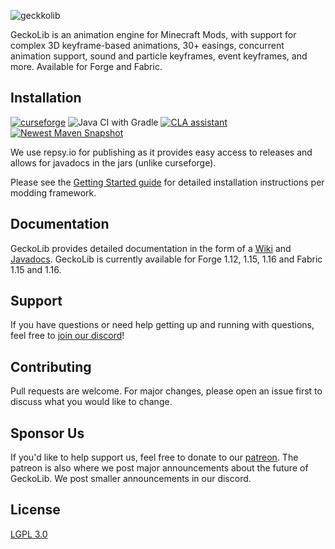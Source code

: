 ![geckkolib](https://i.softwarelocker.net/geckolib.png)

GeckoLib is an animation engine for Minecraft Mods, with support for complex 3D keyframe-based animations, 30+ easings, concurrent animation support, sound and particle keyframes, event keyframes, and more. Available for Forge and Fabric. 

## Installation
[![curseforge](http://cf.way2muchnoise.eu/versions/geckolib.svg)](https://www.curseforge.com/minecraft/mc-mods/geckolib)
![Java CI with Gradle](https://github.com/bernie-g/geckolib/workflows/Java%20CI%20with%20Gradle/badge.svg?branch=1.15)
<a href="https://cla-assistant.io/bernie-g/geckolib"><img src="https://cla-assistant.io/readme/badge/bernie-g/geckolib" alt="CLA assistant" /></a>
[![Newest Maven Snapshot](https://img.shields.io/maven-metadata/v?label=newest%20snapshot&metadataUrl=https%3A%2F%2Frepo.repsy.io%2Fmvn%2Fgandiber%2Fgeckolib%2Fsoftware%2Fbernie%2Fgeckolib%2Fforge-1.15.2-geckolib%2Fmaven-metadata.xml)](https://repo.repsy.io/mvn/gandiber/geckolib/software/bernie/geckolib/forge-1.15.2-geckolib/)

We use repsy.io for publishing as it provides easy access to releases and allows for javadocs in the jars (unlike curseforge).

Please see the [Getting Started guide](https://geckolib.com/documentation) for detailed installation instructions per modding framework.

## Documentation
GeckoLib provides detailed documentation in the form of a [Wiki](https://geckolib.com/documentation) and [Javadocs](http://geckolib.bernie.software/javadocs/). GeckoLib is currently available for Forge 1.12, 1.15, 1.16 and Fabric 1.15 and 1.16.

## Support
If you have questions or need help getting up and running with questions, feel free to [join our discord](https://discord.gg/MNQcKxB)!


## Contributing
Pull requests are welcome. For major changes, please open an issue first to discuss what you would like to change.

## Sponsor Us
If you'd like to help support us, feel free to donate to our [patreon](https://www.patreon.com/geckosmods). The patreon is also where we post major announcements about the future of GeckoLib. We post smaller announcements in our discord.

## License
[LGPL 3.0](https://www.gnu.org/licenses/lgpl-3.0.html)
